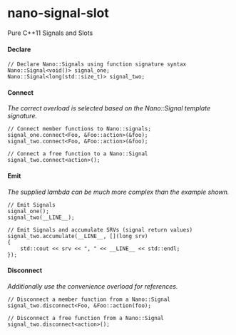 nano-signal-slot
================

Pure C++11 Signals and Slots


#### Declare
```
// Declare Nano::Signals using function signature syntax
Nano::Signal<void()> signal_one;
Nano::Signal<long(std::size_t)> signal_two;
```

#### Connect

_The correct overload is selected based on the Nano::Signal template signature._

```
// Connect member functions to Nano::signals;
signal_one.connect<Foo, &Foo::action>(&foo);
signal_two.connect<Foo, &Foo::action>(&foo);

// Connect a free function to a Nano::Signal
signal_two.connect<action>();
```

#### Emit

_The supplied lambda can be much more complex than the example shown._

```
// Emit Signals
signal_one();
signal_two(__LINE__);

// Emit Signals and accumulate SRVs (signal return values)
signal_two.accumulate(__LINE__, [](long srv)
{
	std::cout << srv << ", " << __LINE__ << std::endl;
});
```

#### Disconnect

_Additionally use the convenience overload for references._

```
// Disconnect a member function from a Nano::Signal
signal_two.disconnect<Foo, &Foo::action(foo);

// Disconnect a free function from a Nano::Signal
signal_two.disconnect<action>();
```
